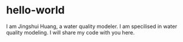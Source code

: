 # hello-world
I am Jingshui Huang, a water quality modeler. I am specilised in water quality modeling. I will share my code with you here.
